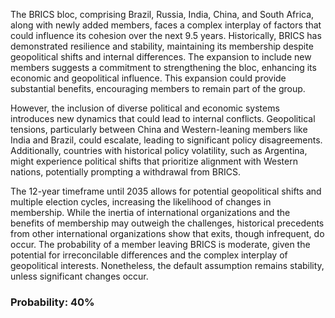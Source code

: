The BRICS bloc, comprising Brazil, Russia, India, China, and South Africa, along with newly added members, faces a complex interplay of factors that could influence its cohesion over the next 9.5 years. Historically, BRICS has demonstrated resilience and stability, maintaining its membership despite geopolitical shifts and internal differences. The expansion to include new members suggests a commitment to strengthening the bloc, enhancing its economic and geopolitical influence. This expansion could provide substantial benefits, encouraging members to remain part of the group.

However, the inclusion of diverse political and economic systems introduces new dynamics that could lead to internal conflicts. Geopolitical tensions, particularly between China and Western-leaning members like India and Brazil, could escalate, leading to significant policy disagreements. Additionally, countries with historical policy volatility, such as Argentina, might experience political shifts that prioritize alignment with Western nations, potentially prompting a withdrawal from BRICS.

The 12-year timeframe until 2035 allows for potential geopolitical shifts and multiple election cycles, increasing the likelihood of changes in membership. While the inertia of international organizations and the benefits of membership may outweigh the challenges, historical precedents from other international organizations show that exits, though infrequent, do occur. The probability of a member leaving BRICS is moderate, given the potential for irreconcilable differences and the complex interplay of geopolitical interests. Nonetheless, the default assumption remains stability, unless significant changes occur.

### Probability: 40%
